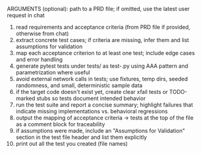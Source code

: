 
ARGUMENTS (optional): path to a PRD file; if omitted, use the latest user request in chat

1. read requirements and acceptance criteria (from PRD file if provided, otherwise from chat)
2. extract concrete test cases; if criteria are missing, infer them and list assumptions for validation
3. map each acceptance criterion to at least one test; include edge cases and error handling
4. generate pytest tests under tests/ as test-<short-title>.py using AAA pattern and parametrization where useful
5. avoid external network calls in tests; use fixtures, temp dirs, seeded randomness, and small, deterministic sample data
6. if the target code doesn't exist yet, create clear xfail tests or TODO-marked stubs so tests document intended behavior
7. run the test suite and report a concise summary; highlight failures that indicate missing implementations vs. behavioral regressions
8. output the mapping of acceptance criteria → tests at the top of the file as a comment block for traceability
9. if assumptions were made, include an "Assumptions for Validation" section in the test file header and list them explicitly
10. print out all the test you created (file names)
